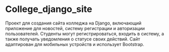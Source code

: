 # College_django_site
Проект для создания сайта колледжа на Django, включающий приложение для новостей, систему регистрации и авторизации пользователей. Студенты могут регистрироваться, входить в систему, а также получать уведомления о статусе своих действий. Сайт адаптирован для мобильных устройств и использует Bootstrap.
